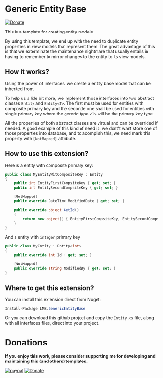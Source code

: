 # Generic Entity Base

[![Donate](https://img.shields.io/badge/Donate-PayPal.Me-green.svg)](http://paypal.me/leandroberti)

This is a template for creating entity models.

By using this template, we end up with the need to duplicate entity properties in view models that represent them.
The great advantage of this is that we exterminate the maintenance nightmare that usually entails in having to remember to mirror changes to the entity to its view models.


## How it works?

Using the power of interfaces, we create a entity base model that can be inherited from.

To help us a litle bit more, we implement those interfaces into two abstract classes `Entity` and `Entity<T>`.
The first must be used for entities with composite primary key and the seconde one shall be used for entities with single primary key where the gereric type `<T>` will be the primary key type.

All the properties of both abstract classes are virtual and can be overrided if needed.
A good example of this kind of need is: we dont't want store one of those properties into database, and to acomplish this, we need mark this property with `[NotMapped]` attribute.

## How to use this extension?

Here is a entity with composite primary key:

```C#
public class MyEntityWitCompositeKey : Entity
{
    public int EntityFirstCompsiteKey { get; set; }
    public int EntitySecondCompsiteKey { get; set; }

    [NotMapped]
    public override DateTime ModifiedDate { get; set; }

    public override object GetId()
    {
        return new object[] { EntityFirstCompsiteKey, EntitySecondCompsiteKey };
    }
}
```

And a entity with `integer` primary key

```C#
public class MyEntity : Entity<int>
{
    public override int Id { get; set; }

    [NotMapped]
    public override string ModifiedBy { get; set; }
}
```

## Where to get this extension?

You can install this extension direct from Nuget:

```C#
Install-Package LMB.GenericEntityBase
```

Or you can download this github project and copy the `Entity.cs` file, along with all interfaces files, direct into your project.

# Donations

**If you enjoy this work, please consider supporting me for developing and maintaining this (and others) templates.**

[![paypal](https://www.paypalobjects.com/en_US/i/btn/btn_donateCC_LG.gif)](https://www.paypal.com/cgi-bin/webscr?cmd=_donations&business=26TY9QLTDWDSE&lc=US&item_name=leandroberti&item_number=github&currency_code=USD&bn=PP%2dDonationsBF%3abtn_donate_SM%2egif%3aNonHosted)
[![Donate](https://img.shields.io/badge/Donate-PayPal.Me-green.svg)](http://paypal.me/leandroberti)
